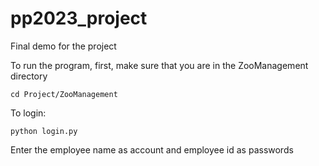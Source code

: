 # pp2023_project
Final demo for the project

To run the program, first, make sure that you are in the ZooManagement directory

```shell
cd Project/ZooManagement
```

To login:
```shell
python login.py
```

Enter the employee name as account and employee id as passwords 

